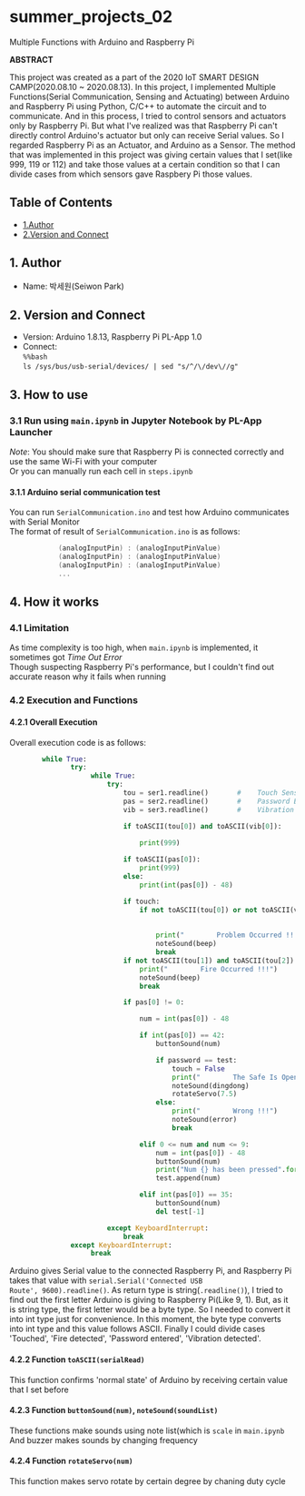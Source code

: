 # summer_projects_02
Multiple Functions with Arduino and Raspberry Pi

**ABSTRACT**

This project was created as a part of the 2020 IoT SMART DESIGN CAMP(2020.08.10 ~ 2020.08.13). In this project, I implemented Multiple Functions(Serial Communication, Sensing and Actuating) between Arduino and Raspberry Pi using Python, C/C++ to automate the circuit and to communicate. And in this process, I tried to control sensors and actuators only by Raspberry Pi. But what I've realized was that Raspberry Pi can't directly control Arduino's actuator but only can receive Serial values. So I regarded Raspberry Pi as an Actuator, and Arduino as a Sensor. The method that was implemented in this project was giving certain values that I set(like 999, 119 or 112) and take those values at a certain condition so that I can divide cases from which sensors gave Raspbery Pi those values.

## Table of Contents   
* [1.Author](#1-author)   
* [2.Version and Connect](#2-version-and-connect)   




## 1. Author   
* Name: 박세원(Seiwon Park)   

## 2. Version and Connect   
* Version: Arduino 1.8.13, Raspberry Pi PL-App 1.0
* Connect:   
            <code>%%bash</code>   
            <code>ls /sys/bus/usb-serial/devices/ | sed "s/^/\\/dev\\//g"</code>                 
    
## 3. How to use   
### 3.1 Run using <code>main.ipynb</code> in Jupyter Notebook by PL-App Launcher
_Note_: You should make sure that Raspberry Pi is connected correctly and use the same Wi-Fi with your computer   
Or you can manually run each cell in <code>steps.ipynb</code>

#### 3.1.1 Arduino serial communication test   
You can run <code>SerialCommunication.ino</code> and test how Arduino communicates with Serial Monitor   
The format of result of <code>SerialCommunication.ino</code> is as follows:   
```c   
            (analogInputPin) : (analogInputPinValue)   
            (analogInputPin) : (analogInputPinValue)   
            (analogInputPin) : (analogInputPinValue)   
            ...   
```

## 4. How it works   
### 4.1 Limitation   
As time complexity is too high, when <code>main.ipynb</code> is implemented, it sometimes got _Time Out Error_   
Though suspecting Raspberry Pi's performance, but I couldn't find out accurate reason why it fails when running   

### 4.2 Execution and Functions   
#### 4.2.1 Overall Execution   
Overall execution code is as follows:   
```python
        while True:
               try:
                    while True:   
                        try:
                            tou = ser1.readline()       #    Touch Sensor
                            pas = ser2.readline()       #    Password Button
                            vib = ser3.readline()       #    Vibration Sensor

                            if toASCII(tou[0]) and toASCII(vib[0]):       #  57 is the value that I set in Arduino 
                                                                          #  which means 'normal state'
                                print(999)                                #  999 is 'normal state' value that I set in Raspberry Pi

                            if toASCII(pas[0]):
                                print(999)
                            else:
                                print(int(pas[0]) - 48)

                            if touch:
                                if not toASCII(tou[0]) or not toASCII(vib[0]):  #  49 is the value that I set in Arduino
                                                                                #  which means 'problem occured'
                                                                                #  NOTE: regardless of the value, buzzer actuates automatically
                                    print("        Problem Occurred !!!")
                                    noteSound(beep)
                                    break
                            if not toASCII(tou[1]) and toASCII(tou[2]):
                                print("        Fire Occurred !!!")
                                noteSound(beep)
                                break

                            if pas[0] != 0:

                                num = int(pas[0]) - 48

                                if int(pas[0]) == 42:                           #  when received '*', terminate input
                                    buttonSound(num)

                                    if password == test:                        #  password succeeded
                                        touch = False                           # inactivate Touch Sensor
                                        print("        The Safe Is Opened")
                                        noteSound(dingdong)
                                        rotateServo(7.5)                        #  servo rotates by 90 degree
                                    else:                                       #  password failed
                                        print("        Wrong !!!")
                                        noteSound(error)
                                        break

                                elif 0 <= num and num <= 9:
                                    num = int(pas[0]) - 48
                                    buttonSound(num)
                                    print("Num {} has been pressed".format(num))
                                    test.append(num)

                                elif int(pas[0]) == 35:                         #  when received '#', delete last input
                                    buttonSound(num)
                                    del test[-1]

                        except KeyboardInterrupt:
                            break
               except KeyboardInterrupt:
                    break
```   
Arduino gives Serial value to the connected Raspberry Pi, and Raspberry Pi takes that value with <code>serial.Serial('Connected USB Route', 9600).readline()</code>. As return type is string(<code>.readline()</code>), I tried to find out the first letter Arduino is giving to Raspberry Pi(Like 9, 1). But, as it is string type, the first letter would be  a byte type. So I needed to convert it into int type just for convenience. In this moment, the byte type converts into int type and this value follows ASCII. Finally I could divide cases 'Touched', 'Fire detected', 'Password entered', 'Vibration detected'.   
   
 

#### 4.2.2 Function <code>toASCII(serialRead)</code>   
This function confirms 'normal state' of Arduino by receiving certain value that I set before   

#### 4.2.3 Function <code>buttonSound(num)</code>, <code>noteSound(soundList)</code>   
These functions make sounds using note list(which is <code>scale</code> in <code>main.ipynb</code>   
And buzzer makes sounds by changing frequency   

#### 4.2.4 Function <code>rotateServo(num)</code>    
This function makes servo rotate by certain degree by chaning duty cycle   




        
